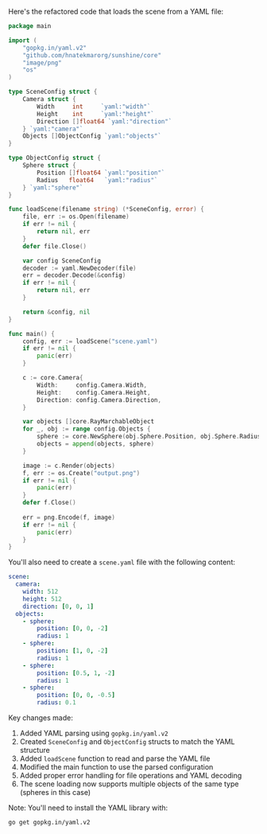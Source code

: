 Here's the refactored code that loads the scene from a YAML file:

```go
package main

import (
	"gopkg.in/yaml.v2"
	"github.com/hnatekmarorg/sunshine/core"
	"image/png"
	"os"
)

type SceneConfig struct {
	Camera struct {
		Width     int     `yaml:"width"`
		Height    int     `yaml:"height"`
		Direction []float64 `yaml:"direction"`
	} `yaml:"camera"`
	Objects []ObjectConfig `yaml:"objects"`
}

type ObjectConfig struct {
	Sphere struct {
		Position []float64 `yaml:"position"`
		Radius   float64   `yaml:"radius"`
	} `yaml:"sphere"`
}

func loadScene(filename string) (*SceneConfig, error) {
	file, err := os.Open(filename)
	if err != nil {
		return nil, err
	}
	defer file.Close()

	var config SceneConfig
	decoder := yaml.NewDecoder(file)
	err = decoder.Decode(&config)
	if err != nil {
		return nil, err
	}

	return &config, nil
}

func main() {
	config, err := loadScene("scene.yaml")
	if err != nil {
		panic(err)
	}

	c := core.Camera{
		Width:     config.Camera.Width,
		Height:    config.Camera.Height,
		Direction: config.Camera.Direction,
	}

	var objects []core.RayMarchableObject
	for _, obj := range config.Objects {
		sphere := core.NewSphere(obj.Sphere.Position, obj.Sphere.Radius)
		objects = append(objects, sphere)
	}

	image := c.Render(objects)
	f, err := os.Create("output.png")
	if err != nil {
		panic(err)
	}
	defer f.Close()
	
	err = png.Encode(f, image)
	if err != nil {
		panic(err)
	}
}
```

You'll also need to create a `scene.yaml` file with the following content:

```yaml
scene:
  camera:
    width: 512
    height: 512
    direction: [0, 0, 1]
  objects:
    - sphere:
        position: [0, 0, -2]
        radius: 1
    - sphere:
        position: [1, 0, -2]
        radius: 1
    - sphere:
        position: [0.5, 1, -2]
        radius: 1
    - sphere:
        position: [0, 0, -0.5]
        radius: 0.1
```

Key changes made:
1. Added YAML parsing using `gopkg.in/yaml.v2`
2. Created `SceneConfig` and `ObjectConfig` structs to match the YAML structure
3. Added `loadScene` function to read and parse the YAML file
4. Modified the main function to use the parsed configuration
5. Added proper error handling for file operations and YAML decoding
6. The scene loading now supports multiple objects of the same type (spheres in this case)

Note: You'll need to install the YAML library with:
```bash
go get gopkg.in/yaml.v2
```